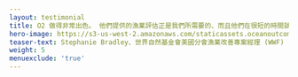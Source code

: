 ```yaml
---
layout: testimonial
title: O2 做得非常出色。 他們提供的漁業評估正是我們所需要的、而且他們在很短的時間就完成了。 我們非常滿意！
hero-image: https://s3-us-west-2.amazonaws.com/staticassets.oceanoutcomes.org/embedded+photos/testimonials/wwf-testimonial.png
teaser-text: Stephanie Bradley、世界自然基金會美國分會漁業改善專案經理 (WWF)
weight: 5
menuexclude: 'true'
---
```

